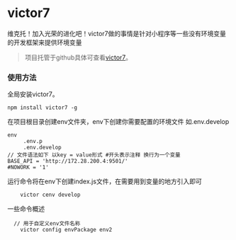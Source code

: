 # victor7
维克托！加入光荣的进化吧！victor7做的事情是针对小程序等一些没有环境变量的开发框架来提供环境变量

> 项目托管于github具体可查看[victor7](https://github.com/Jfs007/Victor7)。


### 使用方法

全局安装victor7。

```shell
npm install victor7 -g
```
在项目根目录创建env文件夹，env下创建你需要配置的环境文件 如.env.develop
```
env
	 .env.p
	 .env.develop
// 文件语法如下 以key = value形式 #开头表示注释 换行为一个变量
BASE_API = 'http://172.28.200.4:9501/'
#NOWORK = '1'
```
运行命令将在env下创建index.js文件，在需要用到变量的地方引入即可
```shell
	victor cenv develop
```

一些命令概述
```shell
  // 用于自定义env文件名称
	victor config envPackage env2 
```

